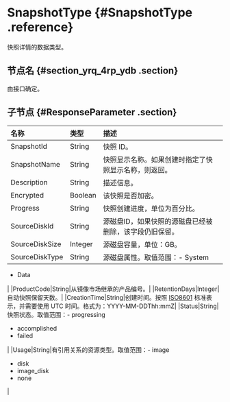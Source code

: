 # SnapshotType {#SnapshotType .reference}

快照详情的数据类型。

## 节点名 {#section_yrq_4rp_ydb .section}

由接口确定。

## 子节点 {#ResponseParameter .section}

|名称|类型|描述|
|:-|:-|:-|
|SnapshotId|String|快照 ID。|
|SnapshotName|String|快照显示名称。如果创建时指定了快照显示名称，则返回。|
|Description|String|描述信息。|
|Encrypted|Boolean|该快照是否加密。|
|Progress|String|快照创建进度，单位为百分比。|
|SourceDiskId|String|源磁盘ID，如果快照的源磁盘已经被删除，该字段仍旧保留。|
|SourceDiskSize|Integer|源磁盘容量，单位：GB。|
|SourceDiskType|String|源磁盘属性。取值范围：-   System
-   Data

|
|ProductCode|String|从镜像市场继承的产品编号。|
|RetentionDays|Integer|自动快照保留天数。|
|CreationTime|String|创建时间。按照 [ISO8601](cn.zh-CN/API参考/附录/时间格式.md#) 标准表示，并需要使用 UTC 时间。格式为：YYYY-MM-DDThh:mmZ|
|Status|String|快照状态。取值范围：-   progressing
-   accomplished
-   failed

|
|Usage|String|有引用关系的资源类型。取值范围：-   image
-   disk
-   image\_disk
-   none

|

